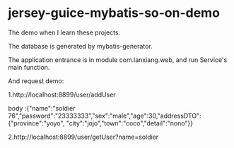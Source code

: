# jersey-guice-mybatis-so-on-demo
The demo when I learn these projects.

The database is generated by mybatis-generator.

The application entrance is in module com.lanxiang.web, and run Service's main function.

And request demo:

1.http://localhost:8899/user/addUser

body :{"name":"soldier 76","password":"23333333","sex":"male","age":30,"addressDTO":{"province":"yoyo",
"city":"jojo","town":"coco","detail":"nono"}}

2.http://localhost:8899/user/getUser?name=soldier